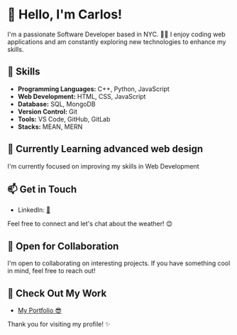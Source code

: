 # 👋 Hello, I'm Carlos!



I'm a passionate Software Developer based in NYC. 👨‍💻 I enjoy coding web applications and am constantly exploring new technologies to enhance my skills.

## 🚀 Skills

- **Programming Languages:** C++, Python, JavaScript
- **Web Development:** HTML, CSS, JavaScript
- **Database:** SQL, MongoDB
- **Version Control:** Git
- **Tools:** VS Code, GitHub, GitLab
- **Stacks:** MEAN, MERN

## 🌱 Currently Learning advanced web design

I'm currently focused on improving my skills in Web Development

## 📫 Get in Touch

- LinkedIn: [🔗](https://www.linkedin.com/in/coviedo21)

Feel free to connect and let's chat about the weather! 😊

## 🤝 Open for Collaboration

I'm open to collaborating on interesting projects. If you have something cool in mind, feel free to reach out!

## 💼 Check Out My Work

- [My Portfolio 😎](https://your-portfolio-website.com)

Thank you for visiting my profile! ✨
